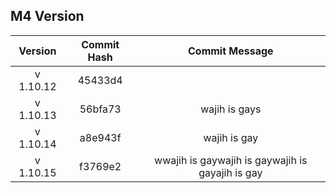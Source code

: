 ## M4 Version

|  Version  | Commit Hash | Commit Message |
| :-------: | :---------: | :------------: |
| v 1.10.12 |   45433d4   |
| v 1.10.13 | 56bfa73 | wajih is gays |
| v 1.10.14 | a8e943f | wajih is gay |
| v 1.10.15 | f3769e2 | wwajih is gaywajih is gaywajih is gayajih is gay |
